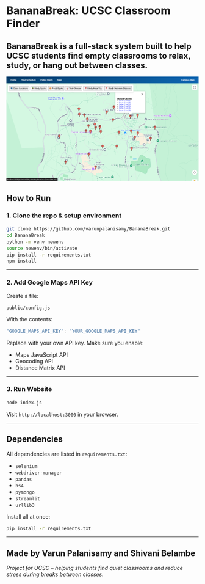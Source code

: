 # BananaBreak: UCSC Classroom Finder

**BananaBreak** is a full-stack system built to help UCSC students find empty classrooms to relax, study, or hang out between classes.
---
![Screenshot of map page](screenshots/classmap.png)

## How to Run

### 1. Clone the repo & setup environment

```bash
git clone https://github.com/varunpalanisamy/BananaBreak.git
cd BananaBreak
python -m venv newenv
source newenv/bin/activate
pip install -r requirements.txt
npm install
```

---

### 2. Add Google Maps API Key

Create a file:

```
public/config.js
```

With the contents:

```js
"GOOGLE_MAPS_API_KEY": "YOUR_GOOGLE_MAPS_API_KEY"
```
Replace with your own API key. Make sure you enable:
- Maps JavaScript API
- Geocoding API
- Distance Matrix API

---

### 3. Run Website

```bash
node index.js
```

Visit `http://localhost:3000` in your browser.

---

## Dependencies

All dependencies are listed in `requirements.txt`:

- `selenium`
- `webdriver-manager`
- `pandas`
- `bs4`
- `pymongo`
- `streamlit`
- `urllib3`

Install all at once:

```bash
pip install -r requirements.txt
```

---

## Made by Varun Palanisamy and Shivani Belambe

*Project for UCSC – helping students find quiet classrooms and reduce stress during breaks between classes.*
